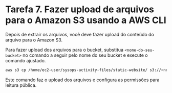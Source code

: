 # Tarefa 7. Fazer upload de arquivos para o Amazon S3 usando a AWS CLI

Depois de extrair os arquivos, você deve fazer upload do conteúdo do arquivo para o Amazon S3.

Para fazer upload dos arquivos para o bucket, substitua `<nome-do-seu-bucket>` no comando a seguir pelo nome do seu bucket e execute o comando ajustado.

```bash
aws s3 cp /home/ec2-user/sysops-activity-files/static-website/ s3://<nome-do-seu-bucket>/ --recursive --acl public-read
```

Este comando faz o upload dos arquivos e configura as permissões para leitura pública.
